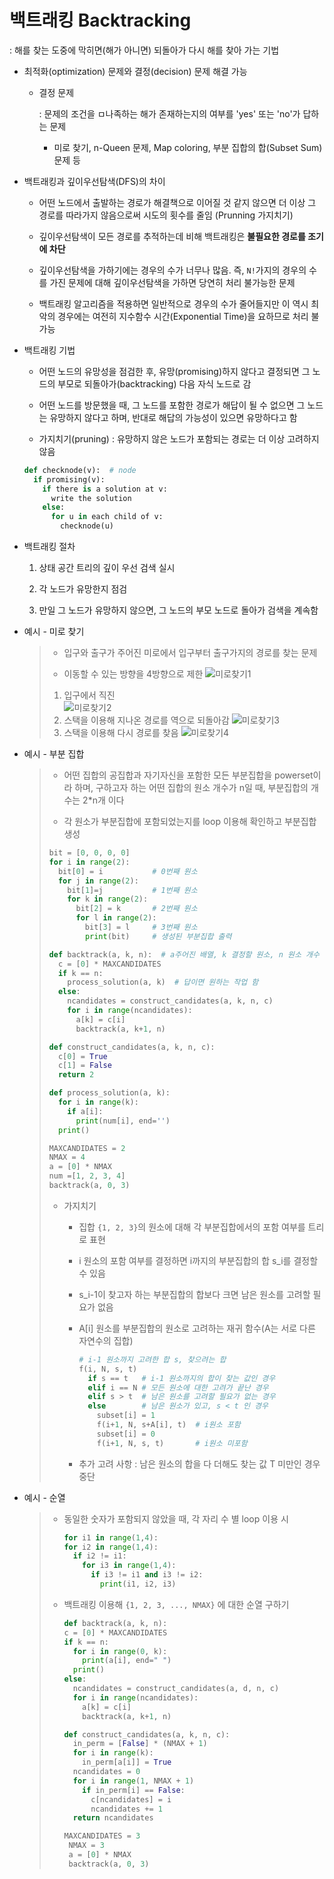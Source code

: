 # 백트래킹 Backtracking

: 해를 찾는 도중에 막히면(해가 아니면) 되돌아가 다시 해를 찾아 가는 기법

- 최적화(optimization) 문제와 결정(decision) 문제 해결 가능
  
  - 결정 문제
    
     : 문제의 조건을 ㅁ나족하는 해가 존재하는지의 여부를 'yes' 또는 'no'가 답하는 문제
    
    - 미로 찾기, n-Queen 문제, Map coloring, 부분 집합의 합(Subset Sum) 문제 등

- 백트래킹과 깊이우선탐색(DFS)의 차이
  
  - 어떤 노드에서 출발하는 경로가 해결책으로 이어질 것 같지 않으면 더 이상 그 경로를 따라가지 않음으로써 시도의 횟수를 줄임 (Prunning 가지치기)
  
  - 깊이우선탐색이 모든 경로를 추적하는데 비해 백트래킹은 **불필요한 경로를 조기에 차단**
  
  - 깊이우선탐색을 가하기에는 경우의 수가 너무나 많음. 즉, `N!`가지의 경우의 수를 가진 문제에 대해 깊이우선탐색을 가하면 당연히 처리 불가능한 문제
  
  - 백트래킹 알고리즘을 적용하면 일반적으로 경우의 수가 줄어들지만 이 역시 최악의 경우에는 여전히 지수함수 시간(Exponential Time)을 요하므로 처리 불가능

- 백트래킹 기법
  
  - 어떤 노드의 유망성을 점검한 후, 유망(promising)하지 않다고 결정되면 그 노드의 부모로 되돌아가(backtracking) 다음 자식 노드로 감
  
  - 어떤 노드를 방문했을 때, 그 노드를 포함한 경로가 해답이 될 수 없으면 그 노드는 유망하지 않다고 하며, 반대로 해답의 가능성이 있으면 유망하다고 함
  
  - 가지치기(pruning) : 유망하지 않은 노드가 포함되는 경로는 더 이상 고려하지 않음
  
  ```python
  def checknode(v):  # node
    if promising(v):
      if there is a solution at v:
        write the solution
      else:
        for u in each child of v:
          checknode(u)
  ```

- 백트래킹 절차
  
  1. 상태 공간 트리의 깊이 우선 검색 실시
  
  2. 각 노드가 유망한지 점검
  
  3. 만일 그 노드가 유망하지 않으면, 그 노드의 부모 노드로 돌아가 검색을 계속함

- 예시 - 미로 찾기
  
  > - 입구와 출구가 주어진 미로에서 입구부터 출구가지의 경로를 찾는 문제
  > 
  > - 이동할 수 있는 방향을 4방향으로 제한
  >    ![미로찾기1](https://github.com/user-attachments/assets/eb7c61a0-f85e-46a2-beb1-234e14f66957)
  > 1. 입구에서 직진    
  >    ![미로찾기2](https://github.com/user-attachments/assets/a06a3229-8189-4a02-aa77-d6e6a45d257e)
  > 2. 스택을 이용해 지나온 경로를 역으로 되돌아감
  >    ![미로찾기3](https://github.com/user-attachments/assets/f3a073d5-b144-484c-b5fd-4c705984fc21)
  > 3. 스택을 이용해 다시 경로를 찾음
  >     ![미로찾기4](https://github.com/user-attachments/assets/4ea069e5-6b8b-49cf-ac9f-f2570bb6121a)

- 예시 - 부분 집합
  
  > - 어떤 집합의 공집합과 자기자신을 포함한 모든 부분집합을 powerset이라 하며, 구하고자 하는 어떤 집합의 원소 개수가 n일 때, 부분집합의 개수는 2*n개 이다
  > 
  > - 각 원소가 부분집합에 포함되었는지를 loop 이용해 확인하고 부분집합 생성
  > 
  > ```python
  > bit = [0, 0, 0, 0]
  > for i in range(2):
  >   bit[0] = i           # 0번째 원소
  >   for j in range(2):
  >     bit[1]=j           # 1번째 원소
  >     for k in range(2):
  >       bit[2] = k       # 2번째 원소
  >       for l in range(2):
  >         bit[3] = l     # 3번째 원소
  >         print(bit)     # 생성된 부분집합 출력
  > ```
  > 
  > ```python
  > def backtrack(a, k, n):  # a주어진 배열, k 결정할 원소, n 원소 개수
  >   c = [0] * MAXCANDIDATES
  >   if k == n:
  >     process_solution(a, k)  # 답이면 원하는 작업 함
  >   else:
  >     ncandidates = construct_candidates(a, k, n, c)
  >     for i in range(ncandidates):
  >       a[k] = c[i]
  >       backtrack(a, k+1, n)
  > 
  > def construct_candidates(a, k, n, c):
  >   c[0] = True
  >   c[1] = False
  >   return 2
  > 
  > def process_solution(a, k):
  >   for i in range(k):
  >     if a[i]:
  >       print(num[i], end='')
  >   print()
  > 
  > MAXCANDIDATES = 2
  > NMAX = 4
  > a = [0] * NMAX
  > num =[1, 2, 3, 4]
  > backtrack(a, 0, 3)
  > ```
  > 
  > - 가지치기
  >   
  >   - 집합 `{1, 2, 3}`의 원소에 대해 각 부분집합에서의 포함 여부를 트리로 표현
  >   
  >   - i 원소의 포함 여부를 결정하면 i까지의 부분집합의 합 s_i를 결정할 수 있음
  >   
  >   - s_i-1이 찾고자 하는 부분집합의 합보다 크면 남은 원소를 고려할 필요가 없음
  >   
  >   - A[i] 원소를 부분집합의 원소로 고려하는 재귀 함수(A는 서로 다른 자연수의 집합)
  >     
  >     ```python
  >     # i-1 원소까지 고려한 합 s, 찾으려는 합 
  >     f(i, N, s, t)
  >       if s == t   # i-1 원소까지의 합이 찾는 값인 경우
  >       elif i == N # 모든 원소에 대한 고려가 끝난 경우
  >       elif s > t  # 남은 원소를 고려할 필요가 없는 경우
  >       else        # 남은 원소가 있고, s < t 인 경우
  >         subset[i] = 1
  >         f(i+1, N, s+A[i], t)  # i원소 포함
  >         subset[i] = 0
  >         f(i+1, N, s, t)       # i원소 미포함
  >     ```
  >   
  >   - 추가 고려 사항 : 남은 원소의 합을 다 더해도 찾는 값 T 미만인 경우 중단

- 예시 - 순열
  
  > - 동일한 숫자가 포함되지 않았을 때, 각 자리 수 별 loop 이용 시
  >   
  >   ```python
  >   for i1 in range(1,4):
  >   for i2 in range(1,4):
  >     if i2 != i1:
  >       for i3 in range(1,4):
  >         if i3 != i1 and i3 != i2:
  >           print(i1, i2, i3)
  >   ```
  > 
  > - 백트래킹 이용해 `{1, 2, 3, ..., NMAX}` 에 대한 순열 구하기
  >   
  >   ```python
  >   def backtrack(a, k, n):
  >   c = [0] * MAXCANDIDATES
  >   if k == n:
  >     for i in range(0, k):
  >       print(a[i], end=" ")
  >     print()
  >   else:
  >     ncandidates = construct_candidates(a, d, n, c)
  >     for i in range(ncandidates):
  >       a[k] = c[i]
  >       backtrack(a, k+1, n)
  >   
  >   def construct_candidates(a, k, n, c):
  >     in_perm = [False] * (NMAX + 1)
  >     for i in range(k):
  >       in_perm[a[i]] = True
  >     ncandidates = 0
  >     for i in range(1, NMAX + 1)
  >       if in_perm[i] == False:
  >         c[ncandidates] = i
  >         ncandidates += 1
  >     return ncandidates
  >   
  >   MAXCANDIDATES = 3
  >    NMAX = 3
  >    a = [0] * NMAX
  >    backtrack(a, 0, 3)
  >   ```
  > 
  >  
